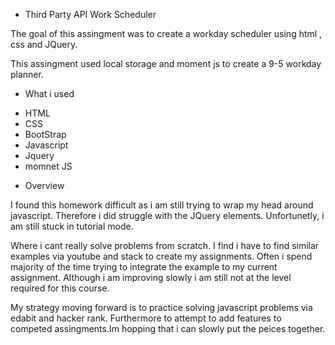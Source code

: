 * Third Party API Work Scheduler 

The goal of this assingment was to create a workday scheduler using html , css and JQuery. 

This assingment used local storage and moment js to create a 9-5 workday planner. 

* What i used 
- HTML 
- CSS 
- BootStrap 
- Javascript 
- Jquery 
- momnet JS 

* Overview 

I found this homework difficult as i am still trying to wrap my head around javascript. Therefore i did struggle with the JQuery elements. Unfortunetly, i am still stuck in tutorial mode. 

Where i cant really solve problems from scratch. I find i have to find similar examples via youtube and stack to create my assignments. Often i spend majority of the time trying to integrate the example to my current assignment. Although i am improving slowly i am still not at the level required for this course. 

My strategy moving forward is to practice solving javascript problems via edabit and hacker rank. Furthermore to attempt to add features to competed assingments.Im hopping that i can slowly put the peices together. 



